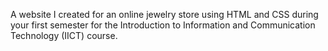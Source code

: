 A website I created for an online jewelry store using HTML and CSS during your first semester for the Introduction to Information and Communication Technology (IICT) course.
